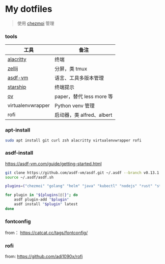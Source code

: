 # My dotfiles

> 使用  [chezmoi](https://www.chezmoi.io) 管理

### tools

| 工具                                | 备注                      |
| ----------------------------------- | ------------------------- |
| [alacritty](https://alacritty.org/) | 终端                      |
| [zellij](https://zellij.dev/)       | 分屏，类 tmux             |
| [asdf-vm](https://asdf-vm.com)      | 语言、工具多版本管理      |
| [starship](https://starship.rs/)    | 终端提示                  |
| [ov](https://github.com/noborus/ov) | paper，替代 less more 等  |
| virtualenvwrapper                   | Python venv 管理          |
| rofi                                | 启动器，类 alfred、albert |

### apt-install 

```bash
sudo apt install git curl zsh alacritty virtualenvwrapper rofi
```

### asdf-install

https://asdf-vm.com/guide/getting-started.html

```bash
git clone https://github.com/asdf-vm/asdf.git ~/.asdf --branch v0.13.1
source ~/.asdf/asdf.sh

plugins=("chezmoi" "golang" "helm" "java" "kubectl" "nodejs" "rust" "starship")

for plugin in "${plugins[@]}"; do
    asdf plugin-add "$plugin"
    asdf install "$plugin" latest
done
```

### fontconfig

from： https://catcat.cc/tags/fontconfig/


### rofi
from: https://github.com/adi1090x/rofi
